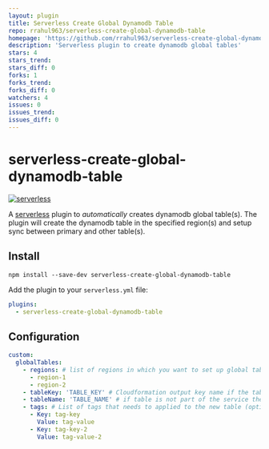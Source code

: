 ```yaml
---
layout: plugin
title: Serverless Create Global Dynamodb Table
repo: rrahul963/serverless-create-global-dynamodb-table
homepage: 'https://github.com/rrahul963/serverless-create-global-dynamodb-table'
description: 'Serverless plugin to create dynamodb global tables'
stars: 4
stars_trend: 
stars_diff: 0
forks: 1
forks_trend: 
forks_diff: 0
watchers: 4
issues: 0
issues_trend: 
issues_diff: 0
---
```



# serverless-create-global-dynamodb-table
[![serverless](http://public.serverless.com/badges/v3.svg)](http://www.serverless.com)

A [serverless](http://www.serverless.com) plugin to _automatically_ creates dynamodb global table(s).
The plugin will create the dynamodb table in the specified region(s) and setup sync between  primary and other table(s).

## Install

`npm install --save-dev serverless-create-global-dynamodb-table`

Add the plugin to your `serverless.yml` file:

```yaml
plugins:
  - serverless-create-global-dynamodb-table
```

## Configuration

```yaml
custom:
  globalTables:
    - regions: # list of regions in which you want to set up global tables
      - region-1
      - region-2
    - tableKey: 'TABLE_KEY' # Cloudformation output key name if the table is created as part of same serverless service
    - tableName: 'TABLE_NAME' # if table is not part of the service then specify the table name. If tableKey param exists then tableName is ignored.
    - tags: # List of tags that needs to applied to the new table (optional)
      - Key: tag-key
        Value: tag-value
      - Key: tag-key-2
        Value: tag-value-2
```
